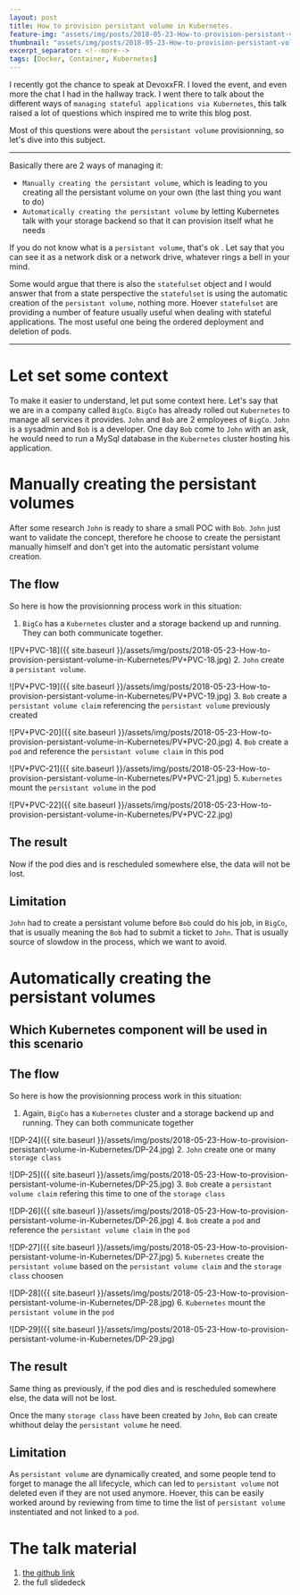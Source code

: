```yaml
---
layout: post
title: How to provision persistant volume in Kubernetes.
feature-img: "assets/img/posts/2018-05-23-How-to-provision-persistant-volume-in-Kubernetes/Storage-Banner.jpg"
thumbnail: "assets/img/posts/2018-05-23-How-to-provision-persistant-volume-in-Kubernetes/Storage-Banner.jpg"
excerpt_separator: <!--more-->
tags: [Docker, Container, Kubernetes]
---
```


I recently got the chance to speak at DevoxxFR. I loved the event, and even more the chat I had in the hallway track. I went there to talk about the different ways of `managing stateful applications via Kubernetes`, this talk raised a lot of questions which inspired me to write this blog post.
<!--more-->

Most of this questions were about the `persistant volume` provisionning, so let's dive into this subject.

---

Basically there are 2 ways of managing it:

- `Manually creating the persistant volume`, which is leading to you creating all the persistant volume on your own (the last thing you want to do)
- `Automatically creating the persistant volume` by letting Kubernetes talk with your storage backend so that it can provision itself what he needs

If you do not know what is a `persistant volume`, that's ok <i class="fa fa-smile-o"></i>. Let say that you can see it as a network disk or a network drive, whatever rings a bell in your mind.

Some would argue that there is also the `statefulset` object and I would answer that from a state perspective the `statefulset` is using the automatic creation of the `persistant volume`, nothing more. Hoever `statefulset` are providing a number of feature usually useful when dealing with stateful applications. The most useful one being the ordered deployment and deletion of pods.

---

# Let set some context

To make it easier to understand, let put some context here. Let's say that we are in a company called `BigCo`. `BigCo` has already rolled out `Kubernetes` to manage all services it provides. `John` and `Bob` are 2 employees of `BigCo`. `John` is a sysadmin and `Bob` is a developer. One day `Bob` come to `John` with an ask, he would need to run a MySql database in the `Kubernetes` cluster hosting his application.

# Manually creating the persistant volumes

After some research `John` is ready to share a small POC with `Bob`. `John` just want to validate the concept, therefore he choose to create the persistant manually himself and don't get into the automatic persistant volume creation.

## The flow

So here is how the provisionning process work in this situation:

1. `BigCo` has a `Kubernetes` cluster and a storage backend up and running. They can both communicate together.

![PV+PVC-18]({{ site.baseurl }}/assets/img/posts/2018-05-23-How-to-provision-persistant-volume-in-Kubernetes/PV+PVC-18.jpg)
2. `John` create a `persistant volume`.

![PV+PVC-19]({{ site.baseurl }}/assets/img/posts/2018-05-23-How-to-provision-persistant-volume-in-Kubernetes/PV+PVC-19.jpg)
3. `Bob` create a `persistant volume claim` referencing the `persistant volume` previously created

![PV+PVC-20]({{ site.baseurl }}/assets/img/posts/2018-05-23-How-to-provision-persistant-volume-in-Kubernetes/PV+PVC-20.jpg)
4. `Bob` create a `pod` and reference the `persistant volume claim` in this pod

![PV+PVC-21]({{ site.baseurl }}/assets/img/posts/2018-05-23-How-to-provision-persistant-volume-in-Kubernetes/PV+PVC-21.jpg)
5. `Kubernetes` mount the `persistant volume` in the pod

![PV+PVC-22]({{ site.baseurl }}/assets/img/posts/2018-05-23-How-to-provision-persistant-volume-in-Kubernetes/PV+PVC-22.jpg)

## The result

Now if the pod dies and is rescheduled somewhere else, the data will not be lost.

## Limitation

`John` had to create a persistant volume before `Bob` could do his job, in `BigCo`, that is usually meaning the `Bob` had to submit a ticket to `John`. That is usually source of slowdow in the process, which we want to avoid.

# Automatically creating the persistant volumes

## Which Kubernetes component will be used in this scenario

## The flow

So here is how the provisionning process work in this situation:

1. Again, `BigCo` has a `Kubernetes` cluster and a storage backend up and running. They can both communicate together

![DP-24]({{ site.baseurl }}/assets/img/posts/2018-05-23-How-to-provision-persistant-volume-in-Kubernetes/DP-24.jpg)
2. `John` create one or many `storage class`

![DP-25]({{ site.baseurl }}/assets/img/posts/2018-05-23-How-to-provision-persistant-volume-in-Kubernetes/DP-25.jpg)
3. `Bob` create a `persistant volume claim` refering this time to one of the `storage class`

![DP-26]({{ site.baseurl }}/assets/img/posts/2018-05-23-How-to-provision-persistant-volume-in-Kubernetes/DP-26.jpg)
4. `Bob` create a `pod` and reference the `persistant volume claim` in the `pod`

![DP-27]({{ site.baseurl }}/assets/img/posts/2018-05-23-How-to-provision-persistant-volume-in-Kubernetes/DP-27.jpg)
5. `Kubernetes` create the `persistant volume` based on the `persistant volume claim` and the `storage class` choosen

![DP-28]({{ site.baseurl }}/assets/img/posts/2018-05-23-How-to-provision-persistant-volume-in-Kubernetes/DP-28.jpg)
6. `Kubernetes` mount the `persistant volume` in the `pod`

![DP-29]({{ site.baseurl }}/assets/img/posts/2018-05-23-How-to-provision-persistant-volume-in-Kubernetes/DP-29.jpg)

## The result

Same thing as previously, if the pod dies and is rescheduled somewhere else, the data will not be lost.

Once the many `storage class` have been created by `John`, `Bob` can create whithout delay the `persistant volume` he need.

## Limitation

As `persistant volume` are dynamically created, and some people tend to forget to manage the all lifecycle, which can led to `persistant volume` not deleted even if they are not used anymore. Hoever, this can be easily worked around by reviewing from time to time the list of `persistant volume` instentiated and not linked to a `pod`.

# The talk material

1. [the github link](https://github.com/woernfl/k8s-stateful-demo)
2. the full slidedeck

<script async class="speakerdeck-embed" data-id="4c9e38395a8d45dcbb08dda95242c7fd" data-ratio="1.77777777777778" src="//speakerdeck.com/assets/embed.js"></script>